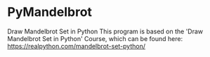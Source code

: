 # PyMandelbrot
Draw Mandelbrot Set in Python
This program is based on the 'Draw Mandelbrot Set in Python' Course, which can be found here: https://realpython.com/mandelbrot-set-python/
